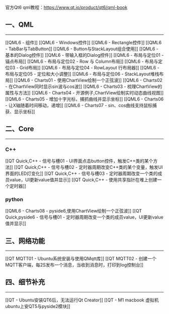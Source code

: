 
官方Qt6 qml教程：https://www.qt.io/product/qt6/qml-book

## 一、QML
---
[[QML6 - 组件]]
[[QML6 - Windows控件]]
[[QML6 - Rectangle控件]]
[[QML6 - TabBar与TabButton]]
[[QML6 - Button与StackLayout组合使用]]
[[QML6 - 基本的Dialog控件]]
[[QML6 - 带输入框的Dialog控件]]
[[QML6 - 布局与定位01 - 锚点布局]]
[[QML6 - 布局与定位02 - Row 与 Column布局]]
[[QML6 - 布局与定位03 - Grid布局]]
[[QML6 - 布局与定位04 - RowLayout 行布局器]]
[[QML6 - 布局与定位05 - 定位和大小调整]]
[[QML6 - 布局与定位06 - StackLayout堆栈布局]]
[[QML6 - Charts01 - 使用ChartView绘制一个正弦波]]
[[QML6 - Charts02 - 在ChartView同时显示sin波与cos波]]
[[QML6 - Charts03 - 梳理ChartView的属性与方法]]
[[QML6 - Charts04 - 开源例子,ChartView绘制实时动态曲线视图]]
[[QML6 - Charts05 - 增加十字光标，捕抓曲线并显示坐标]]
[[QML6 - Charts06 - 让X轴随着时间移动，递增]]
[[QML6 - Charts07 - sin、cos曲线支持鼠标捕获、显示坐标]]

## 二、Core
---
### C++
[[QT Quick,C++ - 信号与槽01 - UI界面点击button控件，触发C++类的某个方法]]
[[QT Quick,C++ - 信号与槽02 - 定时器周期改变C++类的某个变量，触发UI界面的LED灯变化]]
[[QT Quick,C++ - 信号与槽03 - 定时器周期改变一个类的成员value，UI更新value值并显示]]
[[QT Quick,C++ - 使用共享指针在堆上创建一个定时器]]


### python
[[QML6 - Charts08 - pyside6,使用ChartView绘制一个正弦波]]
[[QT Quick,pyside6 - 信号与槽01 - 定时器周期改变一个类的成员value，UI更新value值并显示]]




## 三、网络功能
---
[[QT MQTT01 - Ubuntu系统安装与使用QMqtt库]]
[[QT MQTT02 - 创建一个MQTT客户端，每2S发布一个消息，当收到消息时，打印到log控制台]]



## 四、细节补充
---
[[QT - Ubuntu安装QT6后，无法运行Qt Creator]]
[[QT - M1 macbook 虚拟机ubuntu上安QT5与pyside2模块]]

